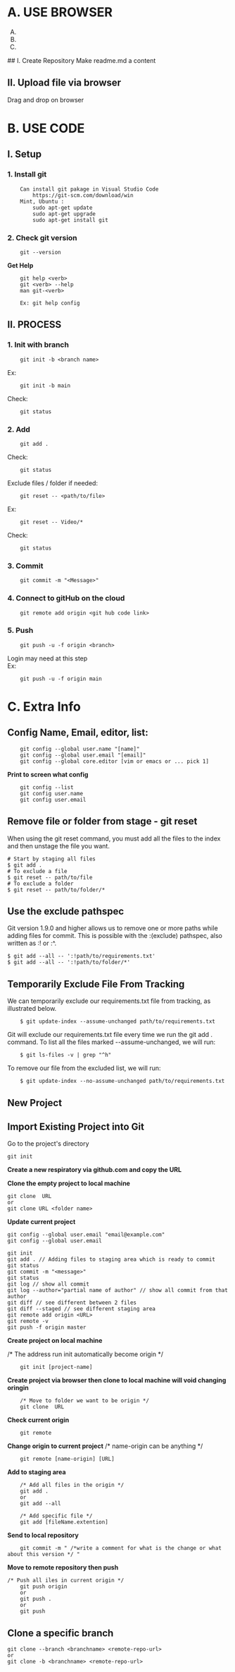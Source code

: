 # A. USE BROWSER
<ol type="A">
    <li></li>
    <li></li>
    <li></li>
    
</ol>
## I. Create Repository
Make readme.md a content

## II. Upload file via browser
Drag and drop on browser

# B. USE CODE
## I. Setup

### 1. Install git
```
    Can install git pakage in Visual Studio Code
        https://git-scm.com/download/win
    Mint, Ubuntu : 
        sudo apt-get update
        sudo apt-get upgrade
        sudo apt-get install git
```
### 2. Check git version
```
    git --version
```
**Get Help**
```
    git help <verb>
    git <verb> --help
    man git-<verb>
    
    Ex: git help config
```
## II. PROCESS
### 1. Init with branch
```
    git init -b <branch name>
```
Ex:
```
    git init -b main
```
Check:
```
    git status
```
### 2. Add
```
    git add .
```
Check:
```
    git status
```
Exclude files / folder if needed:
```
    git reset -- <path/to/file>
```
Ex: 
```
    git reset -- Video/*
```
Check:
```
    git status
```
### 3. Commit
```
    git commit -m "<Message>"
```
### 4. Connect to gitHub on the cloud
```
    git remote add origin <git hub code link>
```
### 5. Push
```
    git push -u -f origin <branch>
```
Login may need at this step <br>
Ex:
```
    git push -u -f origin main
```
# C. Extra Info


## Config Name, Email, editor, list:
```
    git config --global user.name "[name]"
    git config --global user.email "[email]"
    git config --global core.editor [vim or emacs or ... pick 1]
```
**Print to screen what config**
```
    git config --list
    git config user.name
    git config user.email
```
## Remove file or folder from stage - git reset
When using the git reset command, you must add all the files to the index and then unstage the file you want.
```
# Start by staging all files
$ git add .
# To exclude a file
$ git reset -- path/to/file
# To exclude a folder
$ git reset -- path/to/folder/*
```

## Use the exclude pathspec
Git version 1.9.0 and higher allows us to remove one or more paths while adding files for commit. This is possible with the :(exclude) pathspec, also written as :! or :^.
```
$ git add --all -- ':!path/to/requirements.txt'
$ git add --all -- ':!path/to/folder/*'
```
## Temporarily Exclude File From Tracking
We can temporarily exclude our requirements.txt file from tracking, as illustrated below.
```
    $ git update-index --assume-unchanged path/to/requirements.txt
```
Git will exclude our requirements.txt file every time we run the git add . command. To list all the files marked --assume-unchanged, we will run:
```
    $ git ls-files -v | grep "^h"
```
To remove our file from the excluded list, we will run:
```
    $ git update-index --no-assume-unchanged path/to/requirements.txt
```


## New Project

## Import Existing Project into Git

Go to the project's directory
```
git init
```











**Create a new respiratory via github.com and copy the URL**

**Clone the empty project to local machine**
```
git clone  URL
or
git clone URL <folder name>
```
**Update current project**
```
git config --global user.email "email@example.com"
git config --global user.email

git init
git add . // Adding files to staging area which is ready to commit
git status
git commit -m "<message>"
git status
git log // show all commit
git log --author="partial name of author" // show all commit from that author
git diff // see different between 2 files
git diff --staged // see different staging area
git remote add origin <URL>
git remote -v
git push -f origin master
```

**Create project on local machine**

/* The address run init automatically become origin */
```
    git init [project-name]
```
**Create project via browser then clone to local machine will void changing oringin**
```
    /* Move to folder we want to be origin */
    git clone  URL    
```
**Check current origin**
```
    git remote
```
**Change origin to current project**
/* name-origin can be anything */
```
    git remote [name-origin] [URL]
```

**Add to staging area**
```
    /* Add all files in the origin */
    git add .
    or
    git add --all
    
    /* Add specific file */
    git add [fileName.extention]
```
**Send to local repository**
```
    git commit -m " /*write a comment for what is the change or what about this version */ "
```
**Move to remote repository then push**
```
/* Push all iles in current origin */
    git push origin
    or
    git push .
    or
    git push
```
## Clone a specific branch
```
git clone --branch <branchname> <remote-repo-url>
or
git clone -b <branchname> <remote-repo-url>
```
